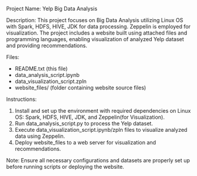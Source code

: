 Project Name: Yelp Big Data Analysis

Description:
This project focuses on Big Data Analysis utilizing Linux OS with Spark, HDFS, HIVE, JDK for data processing. Zeppelin is employed for visualization. The project includes a website built using attached files and programming languages, enabling visualization of analyzed Yelp dataset and providing recommendations.

Files:
- README.txt (this file)
- data_analysis_script.ipynb
- data_visualization_script.zpln
- website_files/ (folder containing website source files)

Instructions:
1. Install and set up the environment with required dependencies on Linux OS: Spark, HDFS, HIVE, JDK, and Zeppelin(for Visualization).
2. Run data_analysis_script.py to process the Yelp dataset.
3. Execute data_visualization_script.ipynb/zpln files to visualize analyzed data using Zeppelin.
4. Deploy website_files to a web server for visualization and recommendations.

Note: Ensure all necessary configurations and datasets are properly set up before running scripts or deploying the website.

